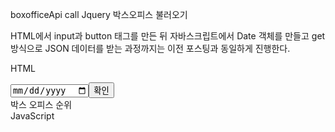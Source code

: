 
boxofficeApi call
Jquery 박스오피스 불러오기

HTML에서 input과 button 태그를 만든 뒤 자바스크립트에서 Date 객체를 만들고 get 방식으로 JSON 데이터를 받는 과정까지는 이전 포스팅과 동일하게 진행한다.

HTML
<body>
<input type="date" id="date"><button id="mybtn">확인</button>
<div id="boxoffice">
    박스 오피스 순위<br>
</div>
</body>
JavaScript
<script src="http://code.jquery.com/jquery-3.6.0.min.js"></script>
<script>
            $(function() {
                let y = new Date();
                y.setDate(y.getDate()-1);
                let str = y.getFullYear() + "-"
                + ("0" + (y.getMonth() + 1)).slice(-2) + "-"
                + ("0" + y.getDate()).slice(-2);
                $("#date").attr("max",str);


                // 버튼의 클릭 이벤트
                $("#mybtn").click(function() {
                    let d = $("#date").val();//YYYY-MM-dd
                    const regex = /-/g;
                    let d_str = d.replace(regex,"")//YYYYMMdd 

                    let url = "http://kobis.or.kr/kobisopenapi/webservice/rest/boxoffice/searchDailyBoxOfficeList.json?key=f5eef3421c602c6cb7ea224104795888&targetDt="+d_str

                     $.getJSON(url, function(data) {
                         let movieList = data.boxOfficeResult.dailyBoxOfficeList;
                         $("#boxoffice").empty();
                         $("#boxoffice").append(d+" 박스 오피스 순위<br>");
                         for(let i in movieList){
                             $("#boxoffice").append("<div class='movie' id="+movieList[i].movieCd+">"+(parseInt(i)+1)+". "+movieList[i].movieNm+" / "+movieList[i].audiAcc+"명</div><hr>");
                         }
                        });
                });//button click
            });//ready
        </script>
이제 ready function 사이에 클릭 이벤트 발생 시 기능을 구현하는 코드를 추가해주도록 한다. 해당 API로 가져올 수 있는 정보는 무지 많지만 개봉일, 감독, 주연 세 항목만 가져오도록 한다. 주연은 3명까지만 출력한다.
JavaScript
$("#boxoffice").on("click",".movie", function(){
                    let d = $(this);
                    let movieCd = d.attr("id");
                    let url = "http://www.kobis.or.kr/kobisopenapi/webservice/rest/movie/searchMovieInfo.json?key=f5eef3421c602c6cb7ea224104795888&movieCd="+movieCd;
                    $.getJSON(url,function(res){
                        let movie = res.movieInfoResult.movieInfo;
                        d.append("<hr>");
                        d.append("개봉일 : "+movie.openDt+"<br>");
                        d.append("감독 : "+movie.directors[0].peopleNm+"<br>");
                        d.append("주연 : "+movie.actors[0].peopleNm+", "+movie.actors[1].peopleNm+", "+movie.actors[2].peopleNm);
                        d.append("<hr>");

                    })
                })
$("#boxoffice").on("click",".movie", function() : 클래스명이 movie인 태그에 대해 클릭 이벤트 발생시 id가 boxoffice인 태그에 정의한 function 수행
let d = $(this); : $.getJSON 블록 {} 안에서는 this를 사용할 수 없기 때문에 밖에 선언하고 사용
각 태그별 movieCd 값을 가져오는 원리 : 앞의 코드에서 id 값을 movieCd로 설정해 놨기 때문에 this 연산자를 통해 각 태그의 movieCd을 찾고 이를 통해 알맞은 JSON 데이터를 가져옴
JSON 데이터 구조 쉽게 파악하는 법

JSON 데이터를 직접 보면 된다. 이건 크롬에서 URL로 직접 JSON 데이터에 접근한 거다(JSON 데이터 링크). 원래는 이렇게 보기 좋은 형태가 아니지만, 크롬 확장 앱 중 JSONviewer를 설치하면 이런 식으로 구조를 보기 좋게 제공해 준다. 잘 보면 movieInfoResult로 시작해서 movieInfo >> openDt 등으로 이어지는 구조가 보일 것이다.

 

{"이름" : 값} 형태의 데이터는 movieInfoResult.movieInfo.openDt 처럼 .을 이용하면서 접근한다. 배열[] 안에 있는 데이터는 인덱스 번호로 접근해 준다. 예를 들어 김창주라는 값을 얻기 위해 peopleNm에 접근하려면 movieInfoResult.movieInfo.directors[0].peopleNm로 접근한다
  
